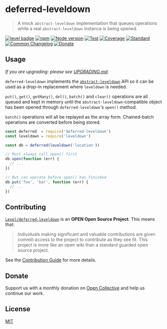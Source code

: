 # deferred-leveldown

> A mock `abstract-leveldown` implementation that queues operations while a real `abstract-leveldown` instance is being opened.

[![level badge][level-badge]](https://github.com/Level/awesome)
[![npm](https://img.shields.io/npm/v/deferred-leveldown.svg)](https://www.npmjs.com/package/deferred-leveldown)
[![Node version](https://img.shields.io/node/v/deferred-leveldown.svg)](https://www.npmjs.com/package/deferred-leveldown)
[![Test](https://img.shields.io/github/workflow/status/Level/deferred-leveldown/Test?label=test)](https://github.com/Level/deferred-leveldown/actions/workflows/test.yml)
[![Coverage](https://img.shields.io/codecov/c/github/Level/deferred-leveldown?label=&logo=codecov&logoColor=fff)](https://codecov.io/gh/Level/deferred-leveldown)
[![Standard](https://img.shields.io/badge/standard-informational?logo=javascript&logoColor=fff)](https://standardjs.com)
[![Common Changelog](https://common-changelog.org/badge.svg)](https://common-changelog.org)
[![Donate](https://img.shields.io/badge/donate-orange?logo=open-collective&logoColor=fff)](https://opencollective.com/level)

## Usage

_If you are upgrading: please see [UPGRADING.md](UPGRADING.md)._

`deferred-leveldown` implements the [`abstract-leveldown`](https://github.com/Level/abstract-leveldown) API so it can be used as a drop-in replacement where `leveldown` is needed.

`put()`, `get()`, `getMany()`, `del()`, `batch()` and `clear()` operations are all queued and kept in memory until the `abstract-leveldown`-compatible object has been opened through `deferred-leveldown`'s `open()` method.

`batch()` operations will all be replayed as the array form. Chained-batch operations are converted before being stored.

```js
const deferred  = require('deferred-leveldown')
const leveldown = require('leveldown')

const db = deferred(leveldown('location'))

// Must always call open() first
db.open(function (err) {
  // ...
})

// But can operate before open() has finished
db.put('foo', 'bar', function (err) {
  // ...
})
```

## Contributing

[`Level/deferred-leveldown`](https://github.com/Level/deferred-leveldown) is an **OPEN Open Source Project**. This means that:

> Individuals making significant and valuable contributions are given commit-access to the project to contribute as they see fit. This project is more like an open wiki than a standard guarded open source project.

See the [Contribution Guide](https://github.com/Level/community/blob/master/CONTRIBUTING.md) for more details.

## Donate

Support us with a monthly donation on [Open Collective](https://opencollective.com/level) and help us continue our work.

## License

[MIT](LICENSE)

[level-badge]: https://leveljs.org/img/badge.svg
